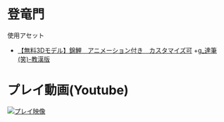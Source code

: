 # 登竜門
使用アセット
+ [【無料3Dモデル】錦鯉　アニメーション付き　カスタマイズ可](https://booth.pm/ja/items/4730698)
+[g_達筆(笑)-教漢版](https://booth.pm/ja/items/176894)

# プレイ動画(Youtube)
[![プレイ映像](https://github.com/user-attachments/assets/fc5802e8-a681-442b-a603-cc5651267279)](https://youtu.be/MBalxDOLksc)
